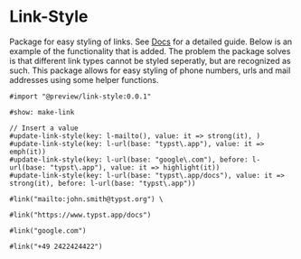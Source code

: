 # Link-Style

Package for easy styling of links. See [Docs](docs/manual.pdf) for a detailed guide. Below is an example of the functionality that is added.
The problem the package solves is that different link types cannot be styled seperatly, but are recognized as such. This package allows for easy styling of phone numbers, urls and mail addresses using some helper functions.

```typ
#import "@preview/link-style:0.0.1"

#show: make-link

// Insert a value
#update-link-style(key: l-mailto(), value: it => strong(it), )
#update-link-style(key: l-url(base: "typst\.app"), value: it => emph(it))
#update-link-style(key: l-url(base: "google\.com"), before: l-url(base: "typst\.app"), value: it => highlight(it))
#update-link-style(key: l-url(base: "typst\.app/docs"), value: it => strong(it), before: l-url(base: "typst\.app"))

#link("mailto:john.smith@typst.org") \

#link("https://www.typst.app/docs")

#link("google.com")

#link("+49 2422424422")
```
